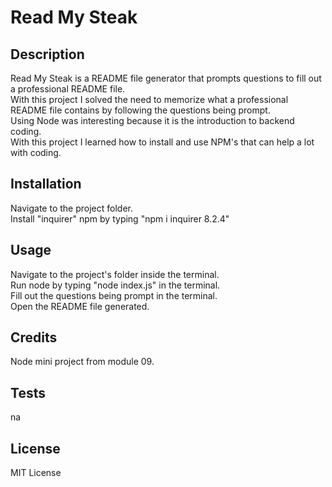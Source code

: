 # Read My Steak

## Description
Read My Steak is a README file generator that prompts questions to fill out a professional README file. <br>
With this project I solved the need to memorize what a professional README file contains by following the questions being prompt. <br>
Using Node was interesting because it is the introduction to backend coding. <br>
With this project I learned how to install and use NPM's that can help a lot with coding.
## Installation
Navigate to the project folder. <br>
Install "inquirer" npm by typing "npm i inquirer 8.2.4"

## Usage
Navigate to the project's folder inside the terminal. <br>
Run node by typing "node index.js" in the terminal. <br>
Fill out the questions being prompt in the terminal. <br>
Open the README file generated.

## Credits
Node mini project from module 09. 

## Tests
na

## License
MIT License

